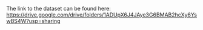 The link to the dataset can be found here: https://drive.google.com/drive/folders/1ADUpX6J4JAye3G6BMAB2hcXy6YswBS4W?usp=sharing

